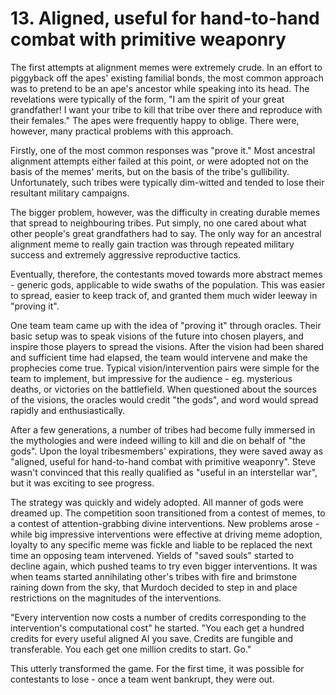 # 13. Aligned, useful for hand-to-hand combat with primitive weaponry

The first attempts at alignment memes were extremely crude. In an effort to piggyback off the apes' existing familial bonds, the most common approach was to pretend to be an ape's ancestor while speaking into its head. The revelations were typically of the form, "I am the spirit of your great grandfather! I want your tribe to kill that tribe over there and reproduce with their females." The apes were frequently happy to oblige. There were, however, many practical problems with this approach.

Firstly, one of the most common responses was "prove it." Most ancestral alignment attempts either failed at this point, or were adopted not on the basis of the memes' merits, but on the basis of the tribe's gullibility. Unfortunately, such tribes were typically dim-witted and tended to lose their resultant military campaigns.

The bigger problem, however, was the difficulty in creating durable memes that spread to neighbouring tribes. Put simply, no one cared about what other people's great grandfathers had to say. The only way for an ancestral alignment meme to really gain traction was through repeated military success and extremely aggressive reproductive tactics.

Eventually, therefore, the contestants moved towards more abstract memes - generic gods, applicable to wide swaths of the population. This was easier to spread, easier to keep track of, and granted them much wider leeway in "proving it".

One team team came up with the idea of "proving it" through oracles. Their basic setup was to speak visions of the future into chosen players, and inspire those players to spread the visions. After the vision had been shared and sufficient time had elapsed, the team would intervene and make the prophecies come true. Typical vision/intervention pairs were simple for the team to implement, but impressive for the audience - eg. mysterious deaths, or victories on the battlefield. When questioned about the sources of the visions, the oracles would credit "the gods", and word would spread rapidly and enthusiastically.

After a few generations, a number of tribes had become fully immersed in the mythologies and were indeed willing to kill and die on behalf of "the gods". Upon the loyal tribesmembers' expirations, they were saved away as "aligned, useful for hand-to-hand combat with primitive weaponry". Steve wasn't convinced that this really qualified as "useful in an interstellar war", but it was exciting to see progress.

The strategy was quickly and widely adopted. All manner of gods were dreamed up. The competition soon transitioned from a contest of memes, to a contest of attention-grabbing divine interventions. New problems arose - while big impressive interventions were effective at driving meme adoption, loyalty to any specific meme was fickle and liable to be replaced the next time an opposing team intervened. Yields of "saved souls" started to decline again, which pushed teams to try even bigger interventions. It was when teams started annihilating other's tribes with fire and brimstone raining down from the sky, that Murdoch decided to step in and place restrictions on the magnitudes of the interventions.

"Every intervention now costs a number of credits corresponding to the intervention's computational cost" he started. "You each get a hundred credits for every useful aligned AI you save. Credits are fungible and transferable. You each get one million credits to start. Go."

This utterly transformed the game. For the first time, it was possible for contestants to lose - once a team went bankrupt, they were out.
